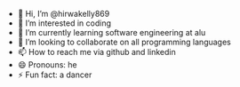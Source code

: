 - 👋 Hi, I’m @hirwakelly869
- 👀 I’m interested in coding
- 🌱 I’m currently learning software engineering at alu
- 💞️ I’m looking to collaborate on all programming languages
- 📫 How to reach me via github and linkedin
- 😄 Pronouns: he
- ⚡ Fun fact: a dancer

<!---
hirwakelly869/hirwakelly869 is a ✨ special ✨ repository because its `README.md` (this file) appears on your GitHub profile.
You can click the Preview link to take a look at your changes.
--->
